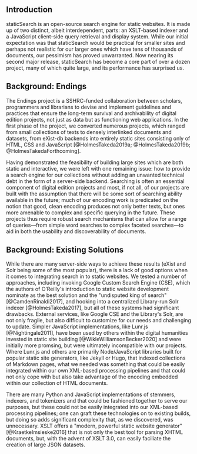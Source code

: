 ## Introduction

staticSearch is an open-source search engine for static websites. It is made up of two distinct, albeit interdependent, parts: an XSLT-based indexer and a JavaScript client-side query retrieval and display system. While our initial expectation was that staticSearch would be practical for smaller sites and perhaps not realistic for our larger ones which have tens of thousands of documents, our pessimism has proved unwarranted. Now nearing its second major release, staticSearch has become a core part of over a dozen project, many of which quite large, and its performance has surprised us. 

## Background: Endings

The Endings project is a SSHRC-funded collaboration between scholars, programmers and librarians to devise and implement guidelines and practices that ensure the long-term survival and archivability of digital edition projects, not just as data but as functioning web applications. In the first phase of the project, we converted numerous projects, which ranged from small collections of texts to densely interlinked documents and datasets, from eXist-db backends into entirely static sites consisting only of HTML, CSS and JavaScript [@HolmesTakeda2019a; @HolmesTakeda2019b; @HolmesTakedaForthcoming].

Having demonstrated the feasibility of building large sites which are both static and interactive, we were left with one remaining issue: how to provide a search engine for our collections without adding an unwanted technical debt in the form of a server-side backend. Searching is often an essential component of digital edition projects and most, if not all, of our projects are built with the assumption that there will be some sort of searching ability available in the future; much of our encoding work is predicated on the notion that good, clean encoding produces not only better texts, but ones more amenable to complex and specific querying in the future. These projects thus require robust search mechanisms that can allow for a range of queries—from simple word searches to complex faceted searches—to aid in both the usability and discoverability of documents. 

## Background: Existing Solutions

While there are many server-side ways to achieve these results (eXist and Solr being some of the most popular), there is a lack of good options when it comes to integrating search in to static websites. We tested a number of approaches, including invoking Google Custom Search Engine (CSE), which the authors of O’Reilly's introduction to static website development nominate as the best solution and the "undisputed king of search" [@CamdenRinaldi2017], and hooking into a centralized Library-run Solr indexer [@HolmesTakeda2017], but all of these systems had significant drawbacks. External services, like Google CSE and the Library's Solr, are not only fragile, but also difficult to customize for our needs and challenging to update. Simpler JavaScript implementations, like Lunr.js [@Nightingale2011], have been used by others within the digital humanities invested in static site building [@WikleWilliamsonBecker2020] and were initially more promsing, but were ultimately incompatible with our projects. Where Lunr.js and others are primarily Node/JavaScript libraries built for popular static site generators, like Jekyll or Hugo, that indexed collections of Markdown pages, what we needed was something that could be easily integrated within our own XML-based processing pipelines and that could not only cope with but also take advantage of the encoding embedded within our collection of HTML documents. 

There are many Python and JavaScript implementations of stemmers, indexers, and tokenizers and that could be fashioned together to serve our purposes, but these could not be easily integrated into our XML-based processing pipelines; one can graft these technologies on to existing builds, but doing so adds significant complexity that, as we discovered, was unnecessary. XSLT offers a "modern, powerful static website generator" [@KraetkeImsieske2016] that is not only the best tool for parsing XHTML documents, but, with the advent of XSLT 3.0, can easily faciliate the creation of large JSON datasets. 





